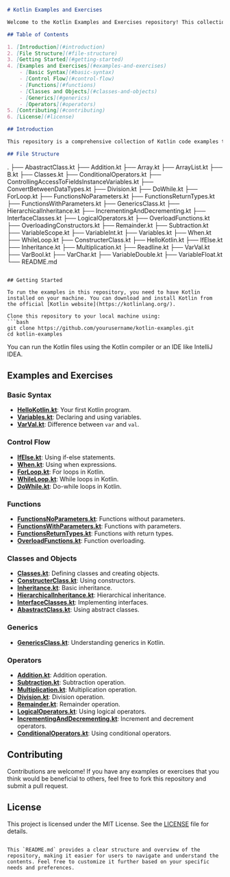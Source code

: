 ```markdown
# Kotlin Examples and Exercises

Welcome to the Kotlin Examples and Exercises repository! This collection of Kotlin code snippets is designed to help you learn and understand the Kotlin programming language through practical examples and exercises.

## Table of Contents

1. [Introduction](#introduction)
2. [File Structure](#file-structure)
3. [Getting Started](#getting-started)
4. [Examples and Exercises](#examples-and-exercises)
    - [Basic Syntax](#basic-syntax)
    - [Control Flow](#control-flow)
    - [Functions](#functions)
    - [Classes and Objects](#classes-and-objects)
    - [Generics](#generics)
    - [Operators](#operators)
5. [Contributing](#contributing)
6. [License](#license)

## Introduction

This repository is a comprehensive collection of Kotlin code examples that cover a wide range of topics from basic syntax to advanced concepts. Whether you are a beginner looking to learn Kotlin or an experienced developer wanting to brush up on specific topics, you'll find these examples helpful.

## File Structure

```
.
├── AbastractClass.kt
├── Addition.kt
├── Array.kt
├── ArrayList.kt
├── B.kt
├── Classes.kt
├── ConditionalOperators.kt
├── ControllingAccessToFieldsInstanceVariables.kt
├── ConvertBetweenDataTypes.kt
├── Division.kt
├── DoWhile.kt
├── ForLoop.kt
├── FunctionsNoParameters.kt
├── FunctionsReturnTypes.kt
├── FunctionsWithParameters.kt
├── GenericsClass.kt
├── HierarchicalInheritance.kt
├── IncrementingAndDecrementing.kt
├── InterfaceClasses.kt
├── LogicalOperators.kt
├── OverloadFunctions.kt
├── OverloadingConstructors.kt
├── Remainder.kt
├── Subtraction.kt
├── VariableScope.kt
├── VariableInt.kt
├── Variables.kt
├── When.kt
├── WhileLoop.kt
├── ConstructerClass.kt
├── HelloKotlin.kt
├── IfElse.kt
├── Inheritance.kt
├── Multiplication.kt
├── Readline.kt
├── VarVal.kt
├── VarBool.kt
├── VarChar.kt
├── VariableDouble.kt
├── VariableFloat.kt
└── README.md
```

## Getting Started

To run the examples in this repository, you need to have Kotlin installed on your machine. You can download and install Kotlin from the official [Kotlin website](https://kotlinlang.org/).

Clone this repository to your local machine using:
```bash
git clone https://github.com/yourusername/kotlin-examples.git
cd kotlin-examples
```

You can run the Kotlin files using the Kotlin compiler or an IDE like IntelliJ IDEA.

## Examples and Exercises

### Basic Syntax
- **[HelloKotlin.kt](hello%20kotlin.kt)**: Your first Kotlin program.
- **[Variables.kt](Variables.kt)**: Declaring and using variables.
- **[VarVal.kt](var%20&%20val.kt)**: Difference between `var` and `val`.

### Control Flow
- **[IfElse.kt](if%20else.kt)**: Using if-else statements.
- **[When.kt](When.kt)**: Using when expressions.
- **[ForLoop.kt](For%20loop.kt)**: For loops in Kotlin.
- **[WhileLoop.kt](While%20loop.kt)**: While loops in Kotlin.
- **[DoWhile.kt](Do%20while.kt)**: Do-while loops in Kotlin.

### Functions
- **[FunctionsNoParameters.kt](Functions%20No%20parameters.kt)**: Functions without parameters.
- **[FunctionsWithParameters.kt](Functions%20With%20Parameters.kt)**: Functions with parameters.
- **[FunctionsReturnTypes.kt](Functions%20Return%20Types.kt)**: Functions with return types.
- **[OverloadFunctions.kt](Overload%20functions.kt)**: Function overloading.

### Classes and Objects
- **[Classes.kt](Classes.kt)**: Defining classes and creating objects.
- **[ConstructerClass.kt](constructer%20class.kt)**: Using constructors.
- **[Inheritance.kt](inheritance.kt)**: Basic inheritance.
- **[HierarchicalInheritance.kt](Hierarchical%20inheritance.kt)**: Hierarchical inheritance.
- **[InterfaceClasses.kt](Interface%20Classes.kt)**: Implementing interfaces.
- **[AbastractClass.kt](AbastractClass.kt)**: Using abstract classes.

### Generics
- **[GenericsClass.kt](GenericsClass.kt)**: Understanding generics in Kotlin.

### Operators
- **[Addition.kt](Addition.kt)**: Addition operation.
- **[Subtraction.kt](Subtraction.kt)**: Subtraction operation.
- **[Multiplication.kt](multiplication.kt)**: Multiplication operation.
- **[Division.kt](Division.kt)**: Division operation.
- **[Remainder.kt](Remainder.kt)**: Remainder operation.
- **[LogicalOperators.kt](Logical%20Operators.kt)**: Using logical operators.
- **[IncrementingAndDecrementing.kt](Incrementing%20and%20Decrementing.kt)**: Increment and decrement operators.
- **[ConditionalOperators.kt](Conditional%20operators.kt)**: Using conditional operators.

## Contributing

Contributions are welcome! If you have any examples or exercises that you think would be beneficial to others, feel free to fork this repository and submit a pull request.

## License

This project is licensed under the MIT License. See the [LICENSE](LICENSE) file for details.

```

This `README.md` provides a clear structure and overview of the repository, making it easier for users to navigate and understand the contents. Feel free to customize it further based on your specific needs and preferences.
